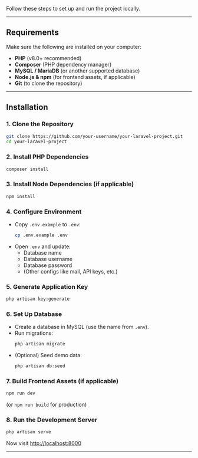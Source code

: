Follow these steps to set up and run the project locally.

---

##  Requirements
Make sure the following are installed on your computer:
- **PHP** (v8.0+ recommended)
- **Composer** (PHP dependency manager)
- **MySQL / MariaDB** (or another supported database)
- **Node.js & npm** (for frontend assets, if applicable)
- **Git** (to clone the repository)

---

##  Installation

### 1. Clone the Repository
```bash
git clone https://github.com/your-username/your-laravel-project.git
cd your-laravel-project
```

### 2. Install PHP Dependencies
```bash
composer install
```

### 3. Install Node Dependencies (if applicable)
```bash
npm install
```

### 4. Configure Environment
- Copy `.env.example` to `.env`:
  ```bash
  cp .env.example .env
  ```
- Open `.env` and update:
  - Database name
  - Database username
  - Database password
  - (Other configs like mail, API keys, etc.)

### 5. Generate Application Key
```bash
php artisan key:generate
```

### 6. Set Up Database
- Create a database in MySQL (use the name from `.env`).
- Run migrations:
  ```bash
  php artisan migrate
  ```
- (Optional) Seed demo data:
  ```bash
  php artisan db:seed
  ```

### 7. Build Frontend Assets (if applicable)
```bash
npm run dev
```
(or `npm run build` for production)

### 8. Run the Development Server
```bash
php artisan serve
```
Now visit [http://localhost:8000](http://localhost:8000)

---
